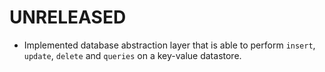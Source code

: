 # UNRELEASED

  * Implemented database abstraction layer that is able to perform `insert`, `update`, `delete` and `queries` on a key-value datastore.
